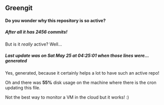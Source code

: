 ## Greengit

#### Do you wonder why this repository is so active?

##### After all it has 2456 commits!

But is it *really* active? Well...

##### Last update was on Sat May 25 at 04:25:01 when those lines were... generated

Yes, generated, because it certainly helps a lot to have such an active repo!

Oh and there was **55%** disk usage on the machine
where there is the cron updating this file.

Not the best way to monitor a VM in the cloud but it works! :)
